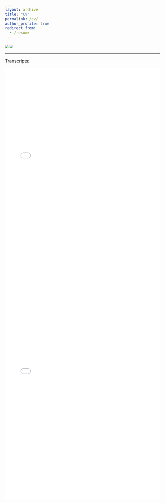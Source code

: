```yaml
---
layout: archive
title: "CV"
permalink: /cv/
author_profile: true
redirect_from:
  - /resume
---
```


<!-- ![202107111623](https://cdn.jsdelivr.net/gh/Catherine0120/ics_image/幻灯片1.PNG) -->
<img src="https://cdn.jsdelivr.net/gh/Catherine0120/ics_image/image-20240819105246072.png" style="zoom:70%;" />

<!-- ![2023071102](https://cdn.jsdelivr.net/gh/Catherine0120/ics_image/幻灯片2.PNG) -->
<img src="https://cdn.jsdelivr.net/gh/Catherine0120/ics_image/image-20240819105324440.png" style="zoom:70%;" />


<!-- You can also download my CV here:

[Quant_CV_zhangshiying](https://Catherine0120.github.io/assets/CV_quant.pdf): I use this CV to apply for quant-related job positions 

[Finance_CV_zhangshiying](https://Catherine0120.github.io/assets/CV_fin.pdf): I use this CV to apply for other job positions in Finance industry -->

--------------

Transcripts:

<iframe src="/files/transcript.pdf" width="100%" height="700" frameborder="no" border="0" marginwidth="0" marginheight="0"></iframe>

<iframe src="/files/oxford_transcript.pdf" width="100%" height="700" frameborder="no" border="0" marginwidth="0" marginheight="0"></iframe>
